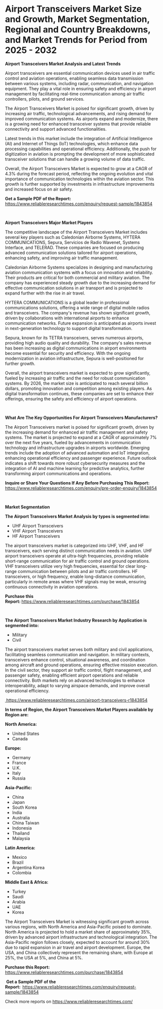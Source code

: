 <p><h1>Airport Transceivers Market Size and Growth, Market Segmentation, Regional and Country Breakdowns, and Market Trends for Period from 2025 -  2032</h1></p><p><strong>Airport Transceivers Market Analysis and Latest Trends</strong></p>
<p><p>Airport transceivers are essential communication devices used in air traffic control and aviation operations, enabling seamless data transmission between various systems, including radar, communication, and navigation equipment. They play a vital role in ensuring safety and efficiency in airport management by facilitating real-time communication among air traffic controllers, pilots, and ground services.</p><p>The Airport Transceivers Market is poised for significant growth, driven by increasing air traffic, technological advancements, and rising demand for improved communication systems. As airports expand and modernize, there is a growing need for enhanced transceiver systems that provide reliable connectivity and support advanced functionalities. </p><p>Latest trends in this market include the integration of Artificial Intelligence (AI) and Internet of Things (IoT) technologies, which enhance data processing capabilities and operational efficiency. Additionally, the push for digitization in aviation is prompting the development of more sophisticated transceiver solutions that can handle a growing volume of data traffic.</p><p>Overall, the Airport Transceivers Market is expected to grow at a CAGR of 4.3% during the forecast period, reflecting the ongoing evolution and vital importance of communication technologies within the aviation sector. This growth is further supported by investments in infrastructure improvements and increased focus on air safety.</p></p>
<p><strong>Get a Sample PDF of the Report:&nbsp;</strong> <a href="https://www.reliableresearchtimes.com/enquiry/request-sample/1843854?utm_campaign=2888&utm_medium=2&utm_source=Github&utm_content=ia&utm_term=28022025&utm_id=airport-transceivers">https://www.reliableresearchtimes.com/enquiry/request-sample/1843854</a></p>
<p>&nbsp;</p>
<p><strong>Airport Transceivers Major Market Players</strong></p>
<p><p>The competitive landscape of the Airport Transceivers Market includes several key players such as Caledonian Airborne Systems, HYTERA COMMUNICATIONS, Sepura, Servicios de Radio Wavenet, Systems Interface, and TELERAD. These companies are focused on producing advanced communication solutions tailored for airport operations, enhancing safety, and improving air traffic management.</p><p>Caledonian Airborne Systems specializes in designing and manufacturing aviation communication systems with a focus on innovation and reliability. Their products are critical for both commercial and military aviation. The company has experienced steady growth due to the increasing demand for effective communication solutions in air transport and is projected to expand further with the rise in air travel.</p><p>HYTERA COMMUNICATIONS is a global leader in professional communications solutions, offering a wide range of digital mobile radios and transceivers. The company's revenue has shown significant growth, driven by collaborations with international airports to enhance communication networks. Future expansion is anticipated as airports invest in next-generation technology to support digital transformation.</p><p>Sepura, known for its TETRA transceivers, serves numerous airports, providing high audio quality and durability. The company's sales revenue has been increasing as digital communications in airport environments become essential for security and efficiency. With the ongoing modernization in aviation infrastructure, Sepura is well-positioned for further growth.</p><p>Overall, the airport transceivers market is expected to grow significantly, fueled by increasing air traffic and the need for robust communication systems. By 2026, the market size is anticipated to reach several billion dollars, promoting innovation and competition among existing players. As digital transformation continues, these companies are set to enhance their offerings, ensuring the safety and efficiency of airport operations.</p></p>
<p>&nbsp;</p>
<p><strong>What Are The Key Opportunities For Airport Transceivers Manufacturers?</strong></p>
<p><p>The Airport Transceivers market is poised for significant growth, driven by the increasing demand for enhanced air traffic management and safety systems. The market is projected to expand at a CAGR of approximately 7% over the next five years, fueled by advancements in communication technology and infrastructure upgrades in airports worldwide. Emerging trends include the adoption of advanced automation and IoT integration, enhancing operational efficiency and passenger experience. Future outlook indicates a shift towards more robust cybersecurity measures and the integration of AI and machine learning for predictive analytics, further transforming airport communications and operations.</p></p>
<p><strong>Inquire or Share Your Questions If Any Before Purchasing This Report:</strong> <a href="https://www.reliableresearchtimes.com/enquiry/pre-order-enquiry/1843854?utm_campaign=2888&utm_medium=2&utm_source=Github&utm_content=ia&utm_term=28022025&utm_id=airport-transceivers">https://www.reliableresearchtimes.com/enquiry/pre-order-enquiry/1843854</a></p>
<p>&nbsp;</p>
<p><strong>Market Segmentation</strong></p>
<p><strong>The Airport Transceivers Market Analysis by types is segmented into:</strong></p>
<p><ul><li>UHF Airport Transceivers</li><li>VHF Airport Transceivers</li><li>HF Airport Transceivers</li></ul></p>
<p><p>The airport transceivers market is categorized into UHF, VHF, and HF transceivers, each serving distinct communication needs in aviation. UHF airport transceivers operate at ultra-high frequencies, providing reliable short-range communication for air traffic control and ground operations. VHF transceivers utilize very high frequencies, essential for clear long-range communication between pilots and air traffic controllers. HF transceivers, or high frequency, enable long-distance communication, particularly in remote areas where VHF signals may be weak, ensuring continuous connectivity in aviation operations.</p></p>
<p><strong>Purchase this Report:&nbsp;</strong><a href="https://www.reliableresearchtimes.com/purchase/1843854?utm_campaign=2888&utm_medium=2&utm_source=Github&utm_content=ia&utm_term=28022025&utm_id=airport-transceivers">https://www.reliableresearchtimes.com/purchase/1843854</a></p>
<p>&nbsp;</p>
<p><strong>The Airport Transceivers Market Industry Research by Application is segmented into:</strong></p>
<p><ul><li>Military</li><li>Civil</li></ul></p>
<p><p>The airport transceivers market serves both military and civil applications, facilitating seamless communication and navigation. In military contexts, transceivers enhance control, situational awareness, and coordination among aircraft and ground operations, ensuring effective mission execution. In the civil sector, they support air traffic control, flight management, and passenger safety, enabling efficient airport operations and reliable connectivity. Both markets rely on advanced technologies to enhance interoperability, adapt to varying airspace demands, and improve overall operational efficiency.</p></p>
<p><a href="https://www.reliableresearchtimes.com/airport-transceivers-r1843854?utm_campaign=2888&utm_medium=2&utm_source=Github&utm_content=ia&utm_term=28022025&utm_id=airport-transceivers">&nbsp;https://www.reliableresearchtimes.com/airport-transceivers-r1843854</a></p>
<p><strong>In terms of Region, the Airport Transceivers Market Players available by Region are:</strong></p>
<p>
    <p> <strong> North America: </strong>
        <ul>
            <li>United States</li>
            <li>Canada</li>
        </ul>
        </p> 
    <p> <strong> Europe: </strong>
        <ul>
            <li>Germany</li>
            <li>France</li>
            <li>U.K.</li>
            <li>Italy</li>
            <li>Russia</li>
        </ul>
        </p> 
    <p> <strong> Asia-Pacific: </strong>
        <ul>
            <li>China</li>
            <li>Japan</li>
            <li>South Korea</li>
            <li>India</li>
            <li>Australia</li>
            <li>China Taiwan</li>
            <li>Indonesia</li>
            <li>Thailand</li>
            <li>Malaysia</li>
        </ul>
        </p> 
    <p> <strong> Latin America: </strong>
        <ul>
            <li>Mexico</li>
            <li>Brazil</li>
            <li>Argentina Korea</li>
            <li>Colombia</li>
        </ul>
        </p> 
    <p> <strong> Middle East & Africa: </strong>
        <ul>
            <li>Turkey</li>
            <li>Saudi</li>
            <li>Arabia</li>
            <li>UAE</li>
            <li>Korea</li>
        </ul>
    </p>
    </p>
<p><p>The Airport Transceivers Market is witnessing significant growth across various regions, with North America and Asia-Pacific poised to dominate. North America is projected to hold a market share of approximately 35%, driven by advanced airport infrastructure and technological integration. The Asia-Pacific region follows closely, expected to account for around 30% due to rapid expansion in air travel and airport development. Europe, the USA, and China collectively represent the remaining share, with Europe at 25%, the USA at 5%, and China at 5%.</p></p>
<p><strong>Purchase this Report: </strong><a href="https://www.reliableresearchtimes.com/purchase/1843854?utm_campaign=2888&utm_medium=2&utm_source=Github&utm_content=ia&utm_term=28022025&utm_id=airport-transceivers">https://www.reliableresearchtimes.com/purchase/1843854</a></p>
<p>&nbsp;<strong>Get a Sample PDF of the Report:&nbsp;&nbsp;</strong><a href="https://www.reliableresearchtimes.com/enquiry/request-sample/1843854?utm_campaign=2888&utm_medium=2&utm_source=Github&utm_content=ia&utm_term=28022025&utm_id=airport-transceivers">https://www.reliableresearchtimes.com/enquiry/request-sample/1843854</a></p>
<p><strong></strong></p>
<p>Check more reports on <a href="https://www.reliableresearchtimes.com/?utm_campaign=2888&utm_medium=2&utm_source=Github&utm_content=ia&utm_term=28022025&utm_id=airport-transceivers">https://www.reliableresearchtimes.com/</a></p>